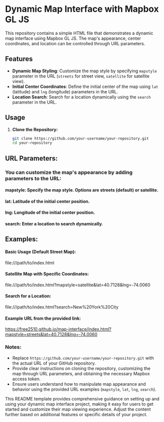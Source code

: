 # Dynamic Map Interface with Mapbox GL JS

This repository contains a simple HTML file that demonstrates a dynamic map interface using Mapbox GL JS. The map's appearance, center coordinates, and location can be controlled through URL parameters.

## Features

- **Dynamic Map Styling**: Customize the map style by specifying `mapstyle` parameter in the URL (`streets` for street view, `satellite` for satellite view).
- **Initial Center Coordinates**: Define the initial center of the map using `lat` (latitude) and `lng` (longitude) parameters in the URL.
- **Location Search**: Search for a location dynamically using the `search` parameter in the URL.

## Usage

1. **Clone the Repository:**
   ```bash
   git clone https://github.com/your-username/your-repository.git
   cd your-repository


## URL Parameters:

### You can customize the map's appearance by adding parameters to the URL:
#### mapstyle: Specify the map style. Options are streets (default) or satellite.
#### lat: Latitude of the initial center position.
#### lng: Longitude of the initial center position.
#### search: Enter a location to search dynamically.

## Examples:

#### Basic Usage (Default Street Map):
file:///path/to/index.html

#### Satellite Map with Specific Coordinates:
file:///path/to/index.html?mapstyle=satellite&lat=40.7128&lng=-74.0060

#### Search for a Location:
file:///path/to/index.html?search=New%20York%20City

#### Example URL from the provided link:
https://free2510.github.io/map-interface/index.html?mapstyle=streets&lat=40.7128&lng=-74.0060



### Notes:
- Replace `https://github.com/your-username/your-repository.git` with the actual URL of your GitHub repository.
- Provide clear instructions on cloning the repository, customizing the map through URL parameters, and obtaining the necessary Mapbox access token.
- Ensure users understand how to manipulate map appearance and behavior using the provided URL examples (`mapstyle`, `lat`, `lng`, `search`).

This README template provides comprehensive guidance on setting up and using your dynamic map interface project, making it easy for users to get started and customize their map viewing experience. Adjust the content further based on additional features or specific details of your project.

